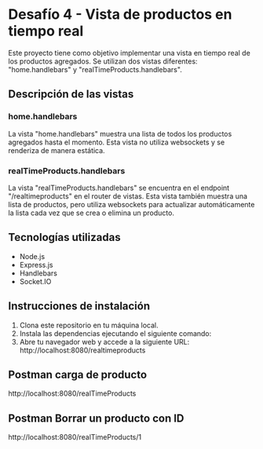 # Desafío 4 - Vista de productos en tiempo real

Este proyecto tiene como objetivo implementar una vista en tiempo real de los productos agregados. Se utilizan dos vistas diferentes: "home.handlebars" y "realTimeProducts.handlebars".

## Descripción de las vistas

### home.handlebars

La vista "home.handlebars" muestra una lista de todos los productos agregados hasta el momento. Esta vista no utiliza websockets y se renderiza de manera estática.

### realTimeProducts.handlebars

La vista "realTimeProducts.handlebars" se encuentra en el endpoint "/realtimeproducts" en el router de vistas. Esta vista también muestra una lista de productos, pero utiliza websockets para actualizar automáticamente la lista cada vez que se crea o elimina un producto.

## Tecnologías utilizadas

- Node.js
- Express.js
- Handlebars
- Socket.IO

## Instrucciones de instalación

1. Clona este repositorio en tu máquina local.
2. Instala las dependencias ejecutando el siguiente comando:
3. Abre tu navegador web y accede a la siguiente URL:
http://localhost:8080/realtimeproducts

## Postman carga de producto

http://localhost:8080/realTimeProducts

## Postman Borrar un producto con ID

http://localhost:8080/realTimeProducts/1